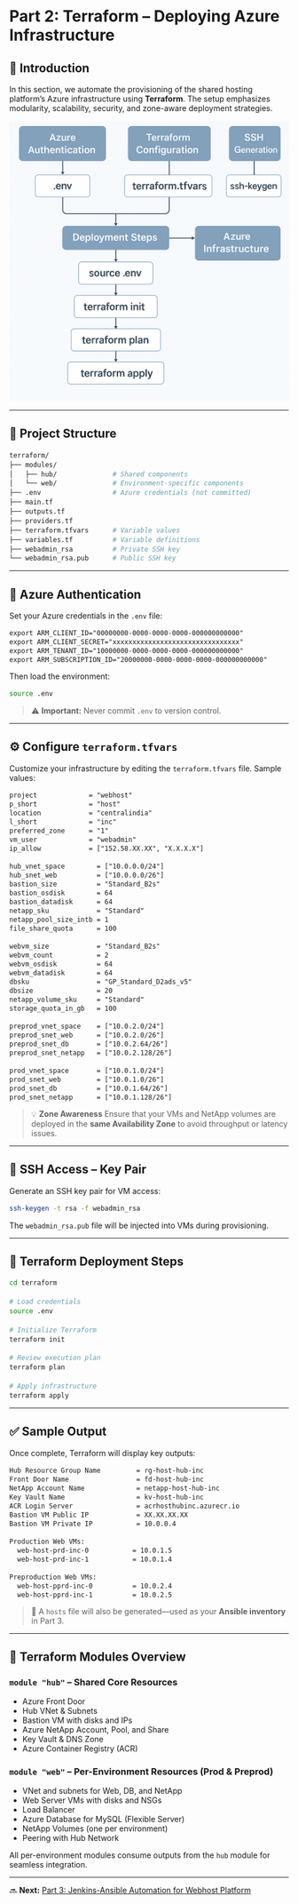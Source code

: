 # Part 2: Terraform – Deploying Azure Infrastructure

## 📘 Introduction

In this section, we automate the provisioning of the shared hosting platform’s Azure infrastructure using **Terraform**. The setup emphasizes modularity, scalability, security, and zone-aware deployment strategies.

![Terraform Flow](./images/terraform-flow.png)

---

## 📁 Project Structure

```bash
terraform/
├── modules/
│   ├── hub/              # Shared components
│   └── web/              # Environment-specific components
├── .env                  # Azure credentials (not committed)
├── main.tf
├── outputs.tf
├── providers.tf
├── terraform.tfvars      # Variable values
├── variables.tf          # Variable definitions
├── webadmin_rsa          # Private SSH key
└── webadmin_rsa.pub      # Public SSH key
```

---

## 🔐 Azure Authentication

Set your Azure credentials in the `.env` file:

```env
export ARM_CLIENT_ID="00000000-0000-0000-0000-000000000000"
export ARM_CLIENT_SECRET="xxxxxxxxxxxxxxxxxxxxxxxxxxxxxxxx"
export ARM_TENANT_ID="10000000-0000-0000-0000-000000000000"
export ARM_SUBSCRIPTION_ID="20000000-0000-0000-0000-000000000000"
```

Then load the environment:

```bash
source .env
```

> ⚠️ **Important:** Never commit `.env` to version control.

---

## ⚙️ Configure `terraform.tfvars`

Customize your infrastructure by editing the `terraform.tfvars` file. Sample values:

```hcl
project             = "webhost"
p_short             = "host"
location            = "centralindia"
l_short             = "inc"
preferred_zone      = "1"
vm_user             = "webadmin"
ip_allow            = ["152.58.XX.XX", "X.X.X.X"]

hub_vnet_space        = ["10.0.0.0/24"]
hub_snet_web          = ["10.0.0.0/26"]
bastion_size          = "Standard_B2s"
bastion_osdisk        = 64
bastion_datadisk      = 64
netapp_sku            = "Standard"
netapp_pool_size_intb = 1
file_share_quota      = 100

webvm_size            = "Standard_B2s"
webvm_count           = 2
webvm_osdisk          = 64
webvm_datadisk        = 64
dbsku                 = "GP_Standard_D2ads_v5"
dbsize                = 20
netapp_volume_sku     = "Standard"
storage_quota_in_gb   = 100

preprod_vnet_space    = ["10.0.2.0/24"]
preprod_snet_web      = ["10.0.2.0/26"]
preprod_snet_db       = ["10.0.2.64/26"]
preprod_snet_netapp   = ["10.0.2.128/26"]

prod_vnet_space       = ["10.0.1.0/24"]
prod_snet_web         = ["10.0.1.0/26"]
prod_snet_db          = ["10.0.1.64/26"]
prod_snet_netapp      = ["10.0.1.128/26"]
```

> 💡 **Zone Awareness**
> Ensure that your VMs and NetApp volumes are deployed in the **same Availability Zone** to avoid throughput or latency issues.

---

## 🔑 SSH Access – Key Pair

Generate an SSH key pair for VM access:

```bash
ssh-keygen -t rsa -f webadmin_rsa
```

The `webadmin_rsa.pub` file will be injected into VMs during provisioning.

---

## 🚀 Terraform Deployment Steps

```bash
cd terraform

# Load credentials
source .env

# Initialize Terraform
terraform init

# Review execution plan
terraform plan

# Apply infrastructure
terraform apply
```

---

## ✅ Sample Output

Once complete, Terraform will display key outputs:

```
Hub Resource Group Name         = rg-host-hub-inc
Front Door Name                 = fd-host-hub-inc
NetApp Account Name             = netapp-host-hub-inc
Key Vault Name                  = kv-host-hub-inc
ACR Login Server                = acrhosthubinc.azurecr.io
Bastion VM Public IP            = XX.XX.XX.XX
Bastion VM Private IP           = 10.0.0.4

Production Web VMs:
  web-host-prd-inc-0           = 10.0.1.5
  web-host-prd-inc-1           = 10.0.1.4

Preproduction Web VMs:
  web-host-pprd-inc-0          = 10.0.2.4
  web-host-pprd-inc-1          = 10.0.2.5
```

> 📁 A `hosts` file will also be generated—used as your **Ansible inventory** in Part 3.

---

## 🔧 Terraform Modules Overview

### `module "hub"` – Shared Core Resources

- Azure Front Door
- Hub VNet & Subnets
- Bastion VM with disks and IPs
- Azure NetApp Account, Pool, and Share
- Key Vault & DNS Zone
- Azure Container Registry (ACR)

### `module "web"` – Per-Environment Resources (Prod & Preprod)

- VNet and subnets for Web, DB, and NetApp
- Web Server VMs with disks and NSGs
- Load Balancer
- Azure Database for MySQL (Flexible Server)
- NetApp Volumes (one per environment)
- Peering with Hub Network

All per-environment modules consume outputs from the `hub` module for seamless integration.

---

🔜 **Next:** [Part 3: Jenkins-Ansible Automation for Webhost Platform](../jenkins-ansible/README.md)
